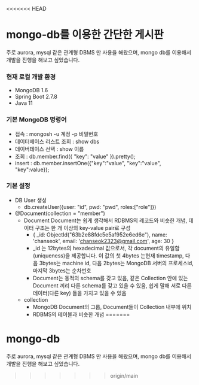 <<<<<<< HEAD
# mongo-db를 이용한 간단한 게시판 
주로 aurora, mysql 같은 관계형 DBMS 만 사용을 해왔으며, mongo db를 이용해서 개발을 진행을 해보고 싶었습니다.

### 현재 로컬 개발 환경
- MongoDB 1.6
- Spring Boot 2.7.8
- Java 11

### 기본 MongoDB 명령어
- 접속 : mongosh -u 계정 -p 비밀번호
- 데이터베이스 리스트 조회 : show dbs
- 데이버테이스 선택 : show 이름
- 조회 : db.member.find({ "key": "value" }).pretty();
- insert : db.member.insertOne({"key":"value", "key":"value", "key":value});

### 기본 설정
- DB User 생성
    - db.createUser({user: "id", pwd: "pwd", roles:["role"]})
- @Document(collection = "member")
    - Document 
        Document는 쉽게 생각해서 RDBMS의 레코드와 비슷한 개념, 데이터 구조는 한 개 이상의 key-value pair로 구성
      - {
        _id: ObjectId("63b2e88fdc5e5af952e6ed6e"),
        name: 'chanseok',
        email: 'chanseok2323@gmail.com',
        age: 30
        }
      - _id 는 12bytes의 hexadecimal 값으로서, 각 document의 유일함(uniqueness)을 제공합니다.
      이 값의 첫 4bytes 는현재 timestamp, 다음 3bytes는 machine id, 다음 2bytes는 MongoDB 서버의 프로세스id, 마지막 3bytes는 순차번호
      - Document는 동적의 schema를 갖고 있음, 같은 Collection 안에 있는 Document 끼리 다른 schema를 갖고 있을 수 있음, 쉽게 말해 서로 다른 데이터(다른 key) 들을 가지고 있을 수 있음
    - collection 
        - MongoDB Document의 그룹, Document들이 Collection 내부에 위치
        - RDBMS의 테이블과 비슷한 개념
=======
# mongo-db
주로 aurora, mysql 같은 관계형 DBMS 만 사용을 해왔으며, mongo db를 이용해서 개발을 진행을 해보고 싶었습니다.
>>>>>>> origin/main
